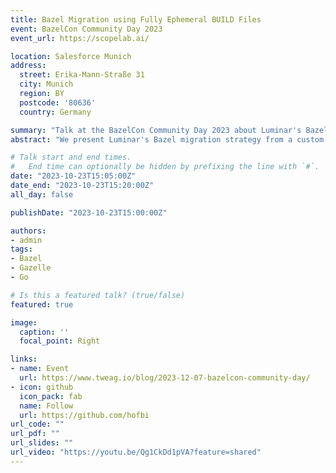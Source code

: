 ```yaml
---
title: Bazel Migration using Fully Ephemeral BUILD Files
event: BazelCon Community Day 2023
event_url: https://scopelab.ai/

location: Salesforce Munich
address:
  street: Erika-Mann-Straße 31
  city: Munich
  region: BY
  postcode: '80636'
  country: Germany

summary: "Talk at the BazelCon Community Day 2023 about Luminar's Bazel migration strategy using fully ephemeral BUILD files"
abstract: "We present Luminar's Bazel migration strategy from a custom build system based on the C++ package manager Conan. Our focus is on leveraging the tool Gazelle for automatic build file generation which enables us to have fully ephemeral BUILD files not tracked in version control. Additionally, we use the Nix package manager for seamless inclusion of third-party dependencies that are not trivial to compile with Bazel."

# Talk start and end times.
#   End time can optionally be hidden by prefixing the line with `#`.
date: "2023-10-23T15:05:00Z"
date_end: "2023-10-23T15:20:00Z"
all_day: false

publishDate: "2023-10-23T15:00:00Z"

authors:
- admin
tags:
- Bazel
- Gazelle
- Go

# Is this a featured talk? (true/false)
featured: true

image:
  caption: ''
  focal_point: Right

links:
- name: Event
  url: https://www.tweag.io/blog/2023-12-07-bazelcon-community-day/
- icon: github
  icon_pack: fab
  name: Follow
  url: https://github.com/hofbi
url_code: ""
url_pdf: ""
url_slides: ""
url_video: "https://youtu.be/Qg1CkDd1pVA?feature=shared"
---
```

